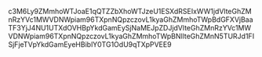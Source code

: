 c3M6Ly9ZMmhoWTJoaE1qQTZZbXhoWTJzeU1ESXdRSEIxWW1jdVlteGhZMnRzYVc1MWVDNWpiam96TXpnNQpzczovL1kyaGhZMmhoTWpBdGFXVjBaaTF3YjJ4NU1UTXdOVHBpYkdGamEySjNaMEJpZDJjdVlteGhZMnRzYVc1MWVDNWpiam96TXpnNQpzczovL1kyaGhZMmhoTWpBNllteGhZMnN5TURJd1FISjFjeTVpYkdGamEyeHBiblY0TG1OdU9qTXpPVEE9
